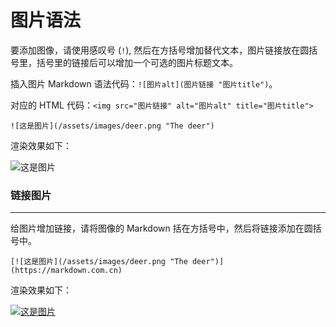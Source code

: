 # 图片语法

要添加图像，请使用感叹号 (`!`), 然后在方括号增加替代文本，图片链接放在圆括号里，括号里的链接后可以增加一个可选的图片标题文本。

插入图片 Markdown 语法代码：`![图片alt](图片链接 "图片title")`。

对应的 HTML 代码：`<img src="图片链接" alt="图片alt" title="图片title">`

```
![这是图片](/assets/images/deer.png "The deer")
```

渲染效果如下：

![这是图片](/assets/images/deer.png "The deer")

### 链接图片

---

给图片增加链接，请将图像的 Markdown 括在方括号中，然后将链接添加在圆括号中。

```
[![这是图片](/assets/images/deer.png "The deer")](https://markdown.com.cn)
```

渲染效果如下：

[![这是图片](/assets/images/deer.png "The deer")](https://markdown.com.cn)
